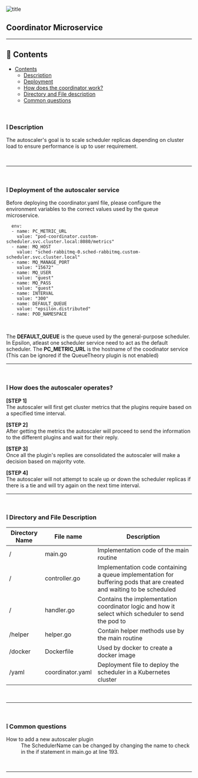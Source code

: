 ![title](https://alexneo.net/epsilon/autoscaler.png "Autoscaler")
## Coordinator Microservice

---

## :page_facing_up: Contents
- [Contents](#contents)
  - [Description](#desc)
  - [Deployment](#deploy)
  - [How does the coordinator work?](#algo)
  - [Directory and File description](#dir)
  - [Common questions](#qna)


<br>

<a name="desc"/></a> 
### :grey_exclamation: Description

The autoscaler's goal is to scale scheduler replicas depending on cluster load to ensure performance is up to user requirement.

<br>

---


<br>

<a name="deploy"/></a> 
### :grey_exclamation: Deployment of the autoscaler service

Before deploying the coordinator.yaml file, please configure the environment variables to the correct values used by the queue microservice.

      env:
      - name: PC_METRIC_URL
        value: "pod-coordinator.custom-scheduler.svc.cluster.local:8080/metrics"
      - name: MQ_HOST
        value: "sched-rabbitmq-0.sched-rabbitmq.custom-scheduler.svc.cluster.local"
      - name: MQ_MANAGE_PORT
        value: "15672"
      - name: MQ_USER
        value: "guest"
      - name: MQ_PASS
        value: "guest"
      - name: INTERVAL
        value: "300"
      - name: DEFAULT_QUEUE
        value: "epsilon.distributed"
      - name: POD_NAMESPACE

<br>

The **DEFAULT_QUEUE** is the queue used by the general-purpose scheduler. In Epsilon, atleast one scheduler service need to act as the default scheduler.
The **PC_METRIC_URL** is the hostname of the coodinator service (This can be ignored if the QueueTheory plugin is not enabled)

---

<br>

<a name="work"/></a> 
### :grey_exclamation: How does the autoscaler operates?

**[STEP 1]**
<br>
The autoscaler will first get cluster metrics that the plugins require based on a specified time interval.

**[STEP 2]**
<br>
After getting the metrics the autoscaler will proceed to send the information to the different plugins and wait for their reply.

**[STEP 3]**
<br>
Once all the plugin's replies are consolidated the autoscaler will make a decision based on majority vote. 

**[STEP 4]**
<br>
The autoscaler will not attempt to scale up or down the scheduler replicas if there is a tie and will try again on the next time interval.
<br>

---

<br>

<a name="dir"/></a> 
### :grey_exclamation: Directory and File Description

| Directory Name  | File name        | Description                                                                                                           |
|-----------------|------------------|-----------------------------------------------------------------------------------------------------------------------|
| /               | main.go          | Implementation code of the main routine                                                                               |
| /               | controller.go    | Implementation code containing a queue implementation for buffering pods that are created and waiting to be scheduled |
| /               | handler.go       | Contains the implementation coordinator logic and how it select which scheduler to send the pod to                    |
| /helper         | helper.go        | Contain helper methods use by the main routine                                                                        |
| /docker         | Dockerfile       | Used by docker to create a docker image                                                                               |
| /yaml           | coordinator.yaml | Deployment file to deploy the scheduler in a Kubernetes cluster                                                       |

<br>

---

<br>

<a name="qna"/></a> 
### :grey_exclamation: Common questions

<dl>
  <dt>How to add a new autoscaler plugin</dt>
  <dd>The SchedulerName can be changed by changing the name to check in the if statement in main.go at line 193.</dd>

</dl>

<br>

---
